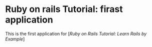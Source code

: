 # Ruby on rails Tutorial: firast application

This is the first application for 
[*Ruby on Rails Tutorial: Learn Rails by Example*]